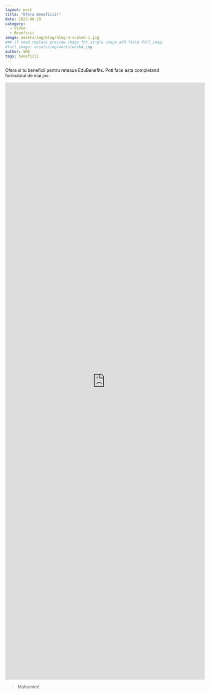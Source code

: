 ```yaml
---
layout: post
title: "Ofera Beneficii!"
date: 2023-06-20
category:
  - Video
  - Beneficii
image: assets/img/blog/blog-4-scaled-1.jpg
### if need replace preview image for single image add field full_image, ex:
#full_image: assets/img/works/work4.jpg
author: SRB
tags: beneficii
---
```


Ofera si tu beneficii pentru reteaua EduBenefits.
Poti face asta completand formularul de mai jos:

<iframe src="https://docs.google.com/forms/d/e/1FAIpQLSdM9f_OJnNQ-vMzwIWgk90ny1bVnqNZM_v0B921Mk29Qbc5qw/viewform?embedded=true" width="640" height="1915" frameborder="0" marginheight="0" marginwidth="0">Loading…</iframe>


> Multumim!


[link]: https://forms.gle/HA783qAY9GcQyvKM9

